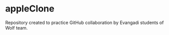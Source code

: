 # appleClone
Repository created to practice GitHub collaboration by Evangadi students of Wolf team.
